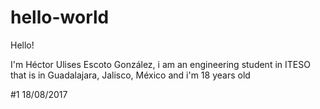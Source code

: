 # hello-world

Hello!

I'm Héctor Ulises Escoto González, i am an engineering student in ITESO that is in Guadalajara, Jalisco, México and i'm 18 years old

#1 18/08/2017

